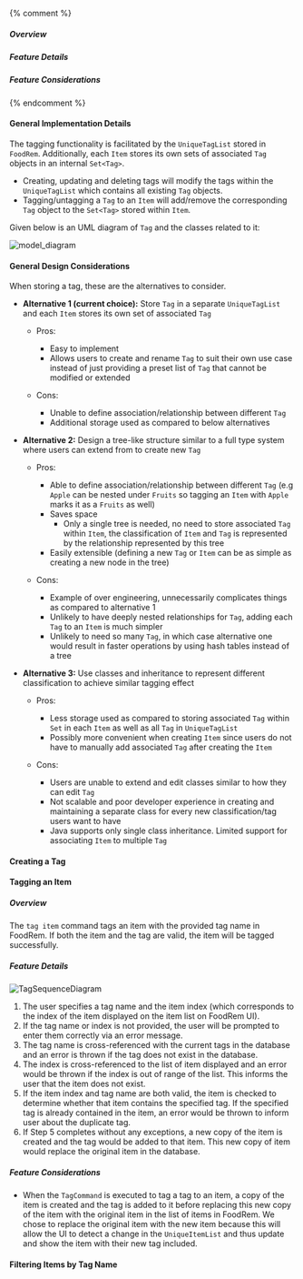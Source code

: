 <!-- markdownlint-disable-file first-line-h1 -->

{% comment %}
<!-- ===================================================================== -->
<!-- TODO: Copy and paste this template, and add/remove sections as needed -->
<!-- ===================================================================== -->
##### Overview
<!-- ACTIVITY DIAGRAM -->
<!-- Short Description of Command -->
##### Feature Details
<!-- SEQUENCE DIAGRAM -->
<!-- Description of how Command works -->
##### Feature Considerations
<!-- Command Considerations -->
<!-- ===================================================================== -->
{% endcomment %}

#### General Implementation Details

<!-- TODO: ADD TAG CLASS DIAGRAM -->

The tagging functionality is facilitated by the `UniqueTagList` stored in `FoodRem`. Additionally, each `Item` stores its own sets of associated `Tag` objects in an internal `Set<Tag>`.

* Creating, updating and deleting tags will modify the tags within the `UniqueTagList` which contains all existing `Tag` objects.
* Tagging/untagging a `Tag` to an `Item` will add/remove the corresponding `Tag` object to the `Set<Tag>` stored within `Item`.

Given below is an UML diagram of `Tag` and the classes related to it:

![model_diagram](images/BetterModelClassDiagram.png)

#### General Design Considerations

When storing a tag, these are the alternatives to consider.

* **Alternative 1 (current choice):** Store `Tag` in a separate `UniqueTagList` and each `Item` stores its own set of associated `Tag`

  * Pros:
    * Easy to implement
    * Allows users to create and rename `Tag` to suit their own use case instead of just providing a preset list of `Tag` that cannot be modified or extended

  * Cons:
    * Unable to define association/relationship between different `Tag`
    * Additional storage used as compared to below alternatives

* **Alternative 2:** Design a tree-like structure similar to a full type system where users can extend from to create new `Tag`

  * Pros:
    * Able to define association/relationship between different `Tag` (e.g `Apple` can be nested under `Fruits` so tagging an `Item` with `Apple` marks it as a `Fruits` as well)
    * Saves space
      * Only a single tree is needed, no need to store associated `Tag` within `Item`, the classification of `Item` and `Tag` is represented by the relationship represented by this tree
    * Easily extensible (defining a new `Tag` or `Item` can be as simple as creating a new node in the tree)

  * Cons:
    * Example of over engineering, unnecessarily complicates things as compared to alternative 1
    * Unlikely to have deeply nested relationships for `Tag`, adding each `Tag` to an `Item` is much simpler
    * Unlikely to need so many `Tag`, in which case alternative one would result in faster operations by using hash tables instead of a tree

* **Alternative 3:** Use classes and inheritance to represent different classification to achieve similar tagging effect

  * Pros:
    * Less storage used as compared to storing associated `Tag` within `Set` in each `Item` as well as all `Tag` in `UniqueTagList`
    * Possibly more convenient when creating `Item` since users do not have to manually add associated `Tag` after creating the `Item`

  * Cons:
    * Users are unable to extend and edit classes similar to how they can edit `Tag`
    * Not scalable and poor developer experience in creating and maintaining a separate class for every new classification/tag users want to have
    * Java supports only single class inheritance. Limited support for associating `Item` to multiple `Tag`

#### Creating a Tag
<!-- TODO: Fill up -->

#### Tagging an Item

##### Overview

<!-- TODO: ACTIVITY DIAGRAM -->

The `tag item` command tags an item with the provided tag name in FoodRem. If both the item and the tag are valid, the item will be tagged successfully.

##### Feature Details

![TagSequenceDiagram](images/TagSequenceDiagram.png)

1. The user specifies a tag name and the item index (which corresponds to the index of the item displayed on the item list on FoodRem UI).
1. If the tag name or index is not provided, the user will be prompted to enter them correctly via an error message.
1. The tag name is cross-referenced with the current tags in the database and an error is thrown if the tag does not exist in the database.
1. The index is cross-referenced to the list of item displayed and an error would be thrown if the index is out of range of the list. This informs the user that the item does not exist.
1. If the item index and tag name are both valid, the item is checked to determine whether that item contains the specified tag. If the specified tag is already contained in the item, an error would be thrown to inform user about the duplicate tag.
1. If Step 5 completes without any exceptions, a new copy of the item is created and the tag would be added to that item. This new copy of item would replace the original item in the database.

##### Feature Considerations

* When the `TagCommand` is executed to tag a tag to an item, a copy of the item is created and the tag is added to it before replacing this new copy of the item with the original item in the list of items in FoodRem. We chose to replace the original item with the new item because this will allow the UI to detect a change in the `UniqueItemList` and thus update and show the item with their new tag included.

#### Filtering Items by Tag Name
<!-- TODO: Fill up -->

